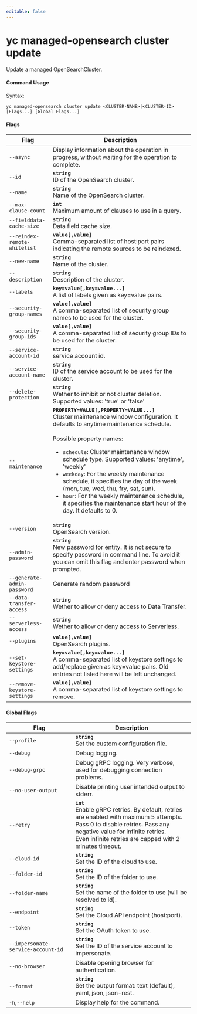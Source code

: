 ```yaml
---
editable: false
---
```


# yc managed-opensearch cluster update

Update a managed OpenSearchCluster.

#### Command Usage

Syntax: 

`yc managed-opensearch cluster update <CLUSTER-NAME>|<CLUSTER-ID> [Flags...] [Global Flags...]`

#### Flags

| Flag | Description |
|----|----|
|`--async`|Display information about the operation in progress, without waiting for the operation to complete.|
|`--id`|<b>`string`</b><br/>ID of the OpenSearch cluster.|
|`--name`|<b>`string`</b><br/>Name of the OpenSearch cluster.|
|`--max-clause-count`|<b>`int`</b><br/>Maximum amount of clauses to use in a query.|
|`--fielddata-cache-size`|<b>`string`</b><br/>Data field cache size.|
|`--reindex-remote-whitelist`|<b>`value[,value]`</b><br/>Comma-separated list of host:port pairs indicating the remote sources to be reindexed.|
|`--new-name`|<b>`string`</b><br/>Name of the cluster.|
|`--description`|<b>`string`</b><br/>Description of the cluster.|
|`--labels`|<b>`key=value[,key=value...]`</b><br/>A list of labels given as key=value pairs.|
|`--security-group-names`|<b>`value[,value]`</b><br/>A comma-separated list of security group names to be used for the cluster.|
|`--security-group-ids`|<b>`value[,value]`</b><br/>A comma-separated list of security group IDs to be used for the cluster.|
|`--service-account-id`|<b>`string`</b><br/>service account id.|
|`--service-account-name`|<b>`string`</b><br/>ID of the service account to be used for the cluster.|
|`--delete-protection`|<b>`string`</b><br/>Wether to inhibit or not cluster deletion. Supported values: 'true' or 'false'|
|`--maintenance`|<b>`PROPERTY=VALUE[,PROPERTY=VALUE...]`</b><br/>Cluster maintenance window configuration. It defaults to anytime maintenance schedule.<br/><br/>Possible property names:<br/><ul> <li><code>schedule</code>:     Cluster maintenance window schedule type. Supported values: 'anytime', 'weekly'</li> <li><code>weekday</code>:     For the weekly maintenance schedule, it specifies the day of the week (mon, tue, wed, thu, fry, sat, sun).</li> <li><code>hour</code>:     For the weekly maintenance schedule, it specifies the maintenance start hour of the day. It defaults to 0.</li> </ul>|
|`--version`|<b>`string`</b><br/>OpenSearch version.|
|`--admin-password`|<b>`string`</b><br/>New password for entity. It is not secure to specify password in command line. To avoid it you can omit this flag and enter password when prompted.|
|`--generate-admin-password`|Generate random password|
|`--data-transfer-access`|<b>`string`</b><br/>Wether to allow or deny access to Data Transfer.|
|`--serverless-access`|<b>`string`</b><br/>Wether to allow or deny access to Serverless.|
|`--plugins`|<b>`value[,value]`</b><br/>OpenSearch plugins.|
|`--set-keystore-settings`|<b>`key=value[,key=value...]`</b><br/>A comma-separated list of keystore settings to add/replace given as key=value pairs. Old entries not listed here will be left unchanged.|
|`--remove-keystore-settings`|<b>`value[,value]`</b><br/>A comma-separated list of keystore settings to remove.|

#### Global Flags

| Flag | Description |
|----|----|
|`--profile`|<b>`string`</b><br/>Set the custom configuration file.|
|`--debug`|Debug logging.|
|`--debug-grpc`|Debug gRPC logging. Very verbose, used for debugging connection problems.|
|`--no-user-output`|Disable printing user intended output to stderr.|
|`--retry`|<b>`int`</b><br/>Enable gRPC retries. By default, retries are enabled with maximum 5 attempts.<br/>Pass 0 to disable retries. Pass any negative value for infinite retries.<br/>Even infinite retries are capped with 2 minutes timeout.|
|`--cloud-id`|<b>`string`</b><br/>Set the ID of the cloud to use.|
|`--folder-id`|<b>`string`</b><br/>Set the ID of the folder to use.|
|`--folder-name`|<b>`string`</b><br/>Set the name of the folder to use (will be resolved to id).|
|`--endpoint`|<b>`string`</b><br/>Set the Cloud API endpoint (host:port).|
|`--token`|<b>`string`</b><br/>Set the OAuth token to use.|
|`--impersonate-service-account-id`|<b>`string`</b><br/>Set the ID of the service account to impersonate.|
|`--no-browser`|Disable opening browser for authentication.|
|`--format`|<b>`string`</b><br/>Set the output format: text (default), yaml, json, json-rest.|
|`-h`,`--help`|Display help for the command.|
